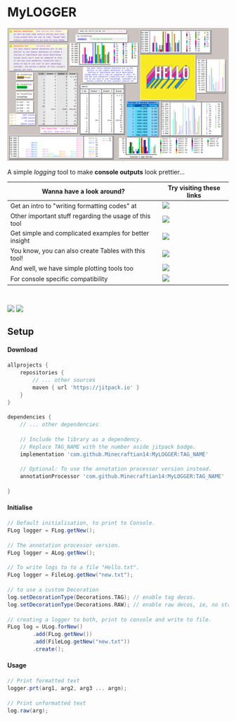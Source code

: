 # MyLOGGER

![Collage](src/docs/resources/images/collage.png)

A simple _logging_ tool to make **console outputs** look prettier...

| Wanna have a look around?                              | Try visiting these links                                                                                          |
|--------------------------------------------------------|-------------------------------------------------------------------------------------------------------------------|
| Get an intro to "writing formatting codes" at          | [![](https://img.shields.io/badge/Logger-Instructions-yellow)](/src/docs/md/WRITING_A_FORMAT_FOR_DECORATION.md)   |
| Other important stuff regarding the usage of this tool | [![](https://img.shields.io/badge/Logger-Stuff-cyan)](/src/docs/md/OTHER_IMPORTANT_THINGS.md)                     |
| Get simple and complicated examples for better insight | [![](https://img.shields.io/badge/Logger-Examples-orange)](/src/docs/md/LOGGER_EXAMPLES.md)                       |
| You know, you can also create Tables with this tool!   | [![](https://img.shields.io/badge/Tables-Examples-green)](/src/docs/md/TABLE_EXAMPLES.md)                         |
| And well, we have simple plotting tools too            | [![](https://img.shields.io/badge/Plotting-Examples-red)](/src/docs/md/PLOTTING.md)                               |
| For console specific compatibility                     | [![](https://img.shields.io/badge/Console-Compatibility-purple)](/src/docs/md/SUPPORT.md)                         |

<br />

[![](https://jitpack.io/v/Minecraftian14/MyLOGGER.svg)](https://jitpack.io/#Minecraftian14/MyLOGGER)
[![](https://img.shields.io/discord/872811194170347520?color=%237289da&logoColor=%23424549)](https://discord.gg/Ar6Zuj2m82)

## Setup

#### Download

```groovy
allprojects {
    repositories {
        // ... other sources
        maven { url 'https://jitpack.io' }
    }
}

dependencies {
    // ... other dependencies

    // Include the library as a dependency. 
    // Replace TAG_NAME with the number aside jitpack badge.
    implementation 'com.github.Minecraftian14:MyLOGGER:TAG_NAME'

    // Optional: To use the annotation processor version instead.
    annotationProcessor 'com.github.Minecraftian14:MyLOGGER:TAG_NAME'

}
```

#### Initialise

```groovy
// Default initialisation, to print to Console.
FLog logger = FLog.getNew();

// The annotation processor version.
FLog logger = ALog.getNew();

// To write logs to to a file "Hello.txt".
FLog logger = FileLog.getNew("new.txt");

// to use a custom Decoration
log.setDecorationType(Decorations.TAG); // enable tag decos.
log.setDecorationType(Decorations.RAW); // enable raw decos, ie, no strange characters.

// creating a logger to both, print to console and write to file.
FLog log = ULog.forNew()
        .add(FLog.getNew())
        .add(FileLog.getNew("new.txt"))
        .create();
```

#### Usage

```groovy
// Print formatted text 
logger.prt(arg1, arg2, arg3 ... argn);

// Print unformatted text
log.raw(arg);
```
